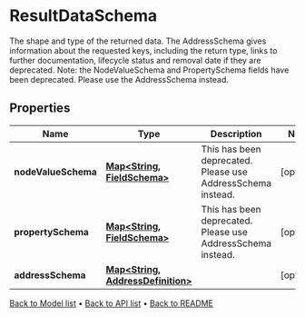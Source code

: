 

# ResultDataSchema

The shape and type of the returned data. The AddressSchema gives information about the requested keys, including the return type, links to further documentation, lifecycle status and removal date if they are deprecated.   Note: the NodeValueSchema and PropertySchema fields have been deprecated. Please use the AddressSchema instead.

## Properties

| Name | Type | Description | Notes |
|------------ | ------------- | ------------- | -------------|
|**nodeValueSchema** | [**Map&lt;String, FieldSchema&gt;**](FieldSchema.md) | This has been deprecated. Please use AddressSchema instead. |  [optional] |
|**propertySchema** | [**Map&lt;String, FieldSchema&gt;**](FieldSchema.md) | This has been deprecated. Please use AddressSchema instead. |  [optional] |
|**addressSchema** | [**Map&lt;String, AddressDefinition&gt;**](AddressDefinition.md) |  |  [optional] |



[Back to Model list](../README.md#documentation-for-models) &#8226; [Back to API list](../README.md#documentation-for-api-endpoints) &#8226; [Back to README](../README.md)


